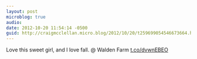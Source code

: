 ```yaml
---
layout: post
microblog: true
audio: 
date: 2012-10-20 11:54:14 -0500
guid: http://craigmcclellan.micro.blog/2012/10/20/t259699054546673664.html
---
```

Love this sweet girl, and I love fall.  @ Walden Farm [t.co/dvwnEBEO](http://t.co/dvwnEBEO)

